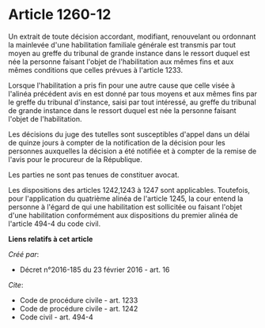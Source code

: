 # Article 1260-12

Un extrait de toute décision accordant, modifiant, renouvelant ou ordonnant la mainlevée d'une habilitation familiale
générale est transmis par tout moyen au greffe du tribunal de grande instance dans le ressort duquel est née la personne
faisant l'objet de l'habilitation aux mêmes fins et aux mêmes conditions que celles prévues à l'article 1233. 

Lorsque l'habilitation a pris fin pour une autre cause que celle visée à l'alinéa précédent avis en est donné par tous moyens
et aux mêmes fins par le greffe du tribunal d'instance, saisi par tout intéressé, au greffe du tribunal de grande instance
dans le ressort duquel est née la personne faisant l'objet de l'habilitation. 

Les décisions du juge des tutelles sont susceptibles d'appel dans un délai de quinze jours à compter de la notification de la
décision pour les personnes auxquelles la décision a été notifiée et à compter de la remise de l'avis pour le procureur de la
République. 

Les parties ne sont pas tenues de constituer avocat. 

Les dispositions des articles 1242,1243 à 1247 sont applicables. Toutefois, pour l'application du quatrième alinéa de
l'article 1245, la cour entend la personne à l'égard de qui une habilitation est sollicitée ou faisant l'objet d'une
habilitation conformément aux dispositions du premier alinéa de l'article 494-4 du code civil.

**Liens relatifs à cet article**

_Créé par_:

  - Décret n°2016-185 du 23 février 2016 - art. 16

_Cite_:

  - Code de procédure civile - art. 1233
  - Code de procédure civile - art. 1242
  - Code civil - art. 494-4
